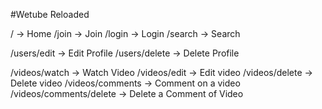 #Wetube Reloaded

/ -> Home
/join -> Join
/login -> Login
/search -> Search

/users/edit -> Edit Profile
/users/delete -> Delete Profile

/videos/watch -> Watch Video
/videos/edit -> Edit video
/videos/delete -> Delete video
/videos/comments -> Comment on a video
/videos/comments/delete -> Delete a Comment of Video